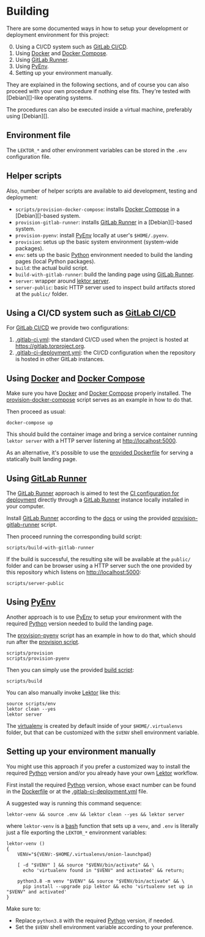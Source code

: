 # Building

There are some documented ways in how to setup your development or deployment
environment for this project:

0. Using a CI/CD system such as [GitLab CI/CD][].
1. Using [Docker][] and [Docker Compose][].
2. Using [GitLab Runner][].
3. Using [PyEnv][].
4. Setting up your environment manually.

They are explained in the following sections, and of course you can also proceed
with your own procedure if nothing else fits. They're tested with [Debian][]-like
operating systems.

The procedures can also be executed inside a virtual machine, preferably using
[Debian][].

[GitLab CI/CD]: https://docs.gitlab.com/ee/ci/

## Environment file

The `LEKTOR_*` and other environment variables can be stored in the `.env`
configuration file.

## Helper scripts

Also, number of helper scripts are available to aid development, testing and deployment:

* `scripts/provision-docker-compose`: installs [Docker Compose][] in a [Debian][]-based
  system.
* `provision-gitlab-runner`: installs [GitLab Runner][] in a [Debian][]-based system.
* `provision-pyenv`: install [PyEnv][] locally at user's `$HOME/.pyenv`.
* `provision`: setus up the basic system environment (system-wide packages).
* `env`: sets up the basic [Python][] environment needed to build the landing pages
  (local Python packages).
* `build`: the actual build script.
* `build-with-gitlab-runner`: build the landing page using [GitLab Runner][].
* `server`: wrapper around [lektor server](https://www.getlektor.com/docs/cli/server/).
* `server-public`: basic HTTP server used to inspect build artifacts stored at
  the `public/` folder.

[Python]: https://www.python.org

## Using a CI/CD system such as [GitLab CI/CD][]

For [GitLab CI/CD][] we provide two configurations:

1. [.gitlab-ci.yml][]: the standard CI/CD used when the project
   is hosted at https://gitlab.torproject.org.
2. [.gitlab-ci-deployment.yml][]: the CI/CD configuration
   when the repository is hosted in other GitLab instances.

[.gitlab-ci.yml]: https://gitlab.torproject.org/tpo/onion-services/onion-launchpad/-/blob/main/.gitlab-ci.yml
[.gitlab-ci-deployment.yml]: https://gitlab.torproject.org/tpo/onion-services/onion-launchpad/-/blob/main/.gitlab-ci-deployment.yml

## Using [Docker][] and [Docker Compose][]

Make sure you have [Docker][] and [Docker Compose][] properly installed.
The [provision-docker-compose][] script serves
as an example in how to do that.

[provision-docker-compose]: https://gitlab.torproject.org/tpo/onion-services/onion-launchpad/-/blob/main/scripts/provision-docker-compose?ref_type=heads

Then proceed as usual:

    docker-compose up

This should build the container image and bring a service container running
`lektor server` with a HTTP server listening at [http://localhost:5000][].

As an alternative, it's possible to use the [provided Dockerfile][Dockerfile]
for serving a statically built landing page.

[Docker]: https://docs.docker.com
[Docker Compose]: https://docs.docker.com/compose
[http://localhost:5000]: http://localhost:5000

## Using [GitLab Runner][]

The [GitLab Runner][] approach is aimed to test the [CI configuration for
deployment][] directly through a [GitLab Runner][]
instance locally installed in your computer.

Install [GitLab Runner][] according to the [docs](https://docs.gitlab.com/runner/install/)
or using the provided [provision-gitlab-runner][] script.

Then proceed running the corresponding build script:

    scripts/build-with-gitlab-runner

If the build is successful, the resulting site will be available at the `public/` folder
and can be browser using a HTTP server such the one provided by this repository which
listens on [http://localhost:5000][]:

    scripts/server-public

[GitLab Runner]: https://docs.gitlab.com/runner
[provision-gitlab-runner]: https://gitlab.torproject.org/tpo/onion-services/onion-launchpad/-/blob/main/scripts/provision-gitlab-runner
[CI configuration for deployment]: https://gitlab.torproject.org/tpo/onion-services/onion-launchpad/-/blob/main/.gitlab-ci-deployment.yml

## Using [PyEnv][]

Another approach is to use [PyEnv][] to setup your environment with the required
[Python][] version needed to build the landing page.

The [provision-pyenv][] script has an example in how to
do that, which should run after the [provision script][].

    scripts/provision
    scripts/provision-pyenv

Then you can simply use the provided [build script][]:

    scripts/build

You can also manually invoke [Lektor][] like this:

    source scripts/env
    lektor clean --yes
    lektor server

The [virtualenv][] is created by default inside of your `$HOME/.virtualenvs`
folder, but that can be customized with the `$VENV` shell environment variable.

[PyEnv]: https://github.com/pyenv/pyenv
[virtualenv]: https://docs.python.org/3/library/venv.html
[provision-pyenv]: https://gitlab.torproject.org/tpo/onion-services/onion-launchpad/-/blob/main/scripts/provision-pyenv
[provision script]: https://gitlab.torproject.org/tpo/onion-services/onion-launchpad/-/blob/main/scripts/provision
[build script]: https://gitlab.torproject.org/tpo/onion-services/onion-launchpad/-/blob/main/scripts/build

## Setting up your environment manually

You might use this approach if you prefer a customized way to install the
required [Python][] version and/or you already have your own [Lektor][]
workflow.

First install the required [Python][] version, whose exact number can be found
in the [Dockerfile][] or at the [.gitlab-ci-deployment.yml][] file.

A suggested way is running this command sequence:

    lektor-venv && source .env && lektor clean --yes && lektor server

where `lektor-venv` is a [bash][] function that sets up a `venv`, and `.env` is
literally just a file exporting the `LEKTOR_*` environment variables:


```shell
lektor-venv ()
{
    VENV="${VENV:-$HOME/.virtualenvs/onion-launchpad}

    [ -d "$VENV" ] && source "$VENV/bin/activate" && \
      echo 'virtualenv found in "$VENV" and activated' && return;

    python3.8 -m venv "$VENV" && source "$VENV/bin/activate" && \
      pip install --upgrade pip lektor && echo 'virtualenv set up in "$VENV" and activated'
}
```

Make sure to:

* Replace `python3.8` with the required [Python][] version, if needed.
* Set the `$VENV` shell environment variable according to your preference.

[Lektor]: https://www.getlektor.com
[bash]: https://www.gnu.org/software/bash
[Dockerfile]: https://gitlab.torproject.org/tpo/onion-services/onion-launchpad/-/blob/main/Dockerfile
